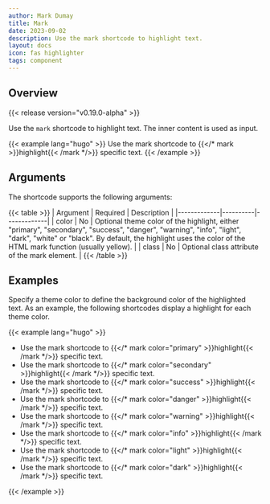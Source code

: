 ```yaml
---
author: Mark Dumay
title: Mark
date: 2023-09-02
description: Use the mark shortcode to highlight text.
layout: docs
icon: fas highlighter
tags: component
---
```


## Overview

{{< release version="v0.19.0-alpha" >}}

Use the `mark` shortcode to highlight text. The inner content is used as input.

<!-- markdownlint-disable MD037 -->
{{< example lang="hugo" >}}
Use the mark shortcode to {{</* mark >}}highlight{{< /mark */>}} specific text.
{{< /example >}}
<!-- markdownlint-enable MD037 -->

## Arguments

The shortcode supports the following arguments:

{{< table >}}
| Argument    | Required | Description |
|-------------|----------|-------------|
| color       | No  | Optional theme color of the highlight, either "primary", "secondary", "success", "danger",  "warning", "info", "light", "dark", "white" or "black". By default, the highlight uses the color of the HTML mark function (usually yellow). |
| class       | No  | Optional class attribute of the mark element. |
{{< /table >}}

## Examples

Specify a theme color to define the background color of the highlighted text. As an example, the following shortcodes display a highlight for each theme color.

<!-- markdownlint-disable MD037 -->
{{< example lang="hugo" >}}

- Use the mark shortcode to {{</* mark color="primary" >}}highlight{{< /mark */>}} specific text.
- Use the mark shortcode to {{</* mark color="secondary" >}}highlight{{< /mark */>}} specific text.
- Use the mark shortcode to {{</* mark color="success" >}}highlight{{< /mark */>}} specific text.
- Use the mark shortcode to {{</* mark color="danger" >}}highlight{{< /mark */>}} specific text.
- Use the mark shortcode to {{</* mark color="warning" >}}highlight{{< /mark */>}} specific text.
- Use the mark shortcode to {{</* mark color="info" >}}highlight{{< /mark */>}} specific text.
- Use the mark shortcode to {{</* mark color="light" >}}highlight{{< /mark */>}} specific text.
- Use the mark shortcode to {{</* mark color="dark" >}}highlight{{< /mark */>}} specific text.

{{< /example >}}
<!-- markdownlint-enable MD037 -->
